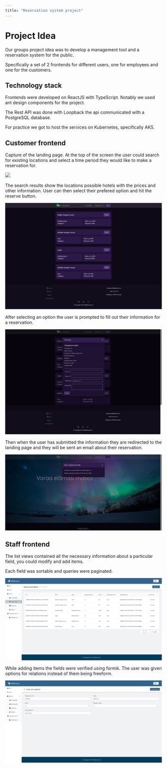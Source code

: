 ```yaml
---
title: "Reservation system project"
---
```

# Project Idea

Our groups project idea was to develop a management tool and a reservation system for the public.

Specifically a set of 2 frontends for different users, one for employees and one for the customers.

## Technology stack

Frontends were developed on ReactJS with TypeScript.
Notably we used ant design components for the project.

The Rest API was done with Loopback the api communicated with a PostgreSQL database.

For practice we got to host the services on Kubernetes, specifically AKS.

## Customer frontend

Capture of the landing page. At the top of the screen the user could search for existing locations and select a time period they would like to make a reservation for.

![](../images/frontpage.png)

The search results show the locations possible hotels with the prices and other information.
User can then select their prefered option and hit the reserve button.

![](../images/search_results.png)

After selecting an option the user is prompted to fill out their information for a reservation.

![](../images/reservation.png)

Then when the user has submitted the information they are redirected to the landing page and they will be sent an email about their reservation.

![](../images/completed_reservation.png)

## Staff frontend

The list views contained all the necessary information about a particular field, you could modify and add items.

Each field was sortable and queries were paginated.

![](../images/list-view.png)

While adding items the fields were verified using formik. The user was given options for relations instead of them being freeform.

![](../images/add-screen.png)